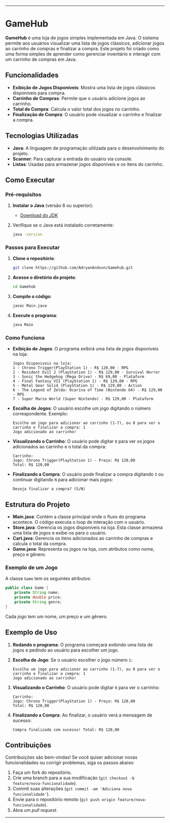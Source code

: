 
---

# GameHub

**GameHub** é uma loja de jogos simples implementada em Java. O sistema permite aos usuários visualizar uma lista de jogos clássicos, adicionar jogos ao carrinho de compras e finalizar a compra. Este projeto foi criado como uma forma simples de aprender como gerenciar inventário e interagir com um carrinho de compras em Java.

## Funcionalidades

- **Exibição de Jogos Disponíveis**: Mostra uma lista de jogos clássicos disponíveis para compra.
- **Carrinho de Compras**: Permite que o usuário adicione jogos ao carrinho.
- **Total de Compra**: Calcula o valor total dos jogos no carrinho.
- **Finalização de Compra**: O usuário pode visualizar o carrinho e finalizar a compra.

## Tecnologias Utilizadas

- **Java**: A linguagem de programação utilizada para o desenvolvimento do projeto.
- **Scanner**: Para capturar a entrada do usuário via console.
- **Listas**: Usadas para armazenar jogos disponíveis e os itens do carrinho.

## Como Executar

### Pré-requisitos

1. **Instalar o Java** (versão 8 ou superior):
    - [Download do JDK](https://www.oracle.com/java/technologies/javase-jdk11-downloads.html)

2. Verifique se o Java está instalado corretamente:
    ```bash
    java -version
    ```

### Passos para Executar

1. **Clone o repositório**:
    ```bash
    git clone https://github.com/AdryanAndson/Gamehub.git
    ```

2. **Acesse o diretório do projeto**:
    ```bash
    cd Gamehub
    ```

3. **Compile o código**:
    ```bash
    javac Main.java
    ```

4. **Execute o programa**:
    ```bash
    java Main
    ```

### Como Funciona

- **Exibição de Jogos**: O programa exibirá uma lista de jogos disponíveis na loja:
    ```
    Jogos Disponiveis na loja: 
    1 - Chrono Trigger(PlayStation 1) - R$ 120,00 - RPG
    2 - Resident Evil 2 (PlayStation 1) - R$ 129,00 - Survival Horror
    3 - Sonic the Hedgehog (Mega Drive) - R$ 69,00 - Plataform
    4 - Final Fantasy VII (PlayStation 1) - R$ 129,00 - RPG
    5 - Metal Gear Solid (PlayStation 1) - R$ 129,00 - Action
    6 - The Legend of Zelda: Ocarina of Time (Nintendo 64) - R$ 129,00 - RPG
    7 - Super Mario World (Super Nintendo) - R$ 129,00 - Plataform
    ```

- **Escolha de Jogos**: O usuário escolhe um jogo digitando o número correspondente. Exemplo:
    ```
    Escolha um jogo para adicionar ao carrinho (1-7), ou 0 para ver o carrinho e finalizar a compra: 1
    Jogo adicionado ao carrinho!
    ```

- **Visualizando o Carrinho**: O usuário pode digitar `0` para ver os jogos adicionados ao carrinho e o total da compra:
    ```
    Carrinho:
    Jogo: Chrono Trigger(PlayStation 1) - Preço: R$ 120,00
    Total: R$ 120,00
    ```

- **Finalizando a Compra**: O usuário pode finalizar a compra digitando `S` ou continuar digitando `N` para adicionar mais jogos:
    ```
    Deseja finalizar a compra? (S/N)
    ```

## Estrutura do Projeto

- **Main.java**: Contém a classe principal onde o fluxo do programa acontece. O código executa o loop de interação com o usuário.
- **Store.java**: Gerencia os jogos disponíveis na loja. Esta classe armazena uma lista de jogos e exibe-os para o usuário.
- **Cart.java**: Gerencia os itens adicionados ao carrinho de compras e calcula o total da compra.
- **Game.java**: Representa os jogos na loja, com atributos como nome, preço e gênero.

### Exemplo de um Jogo

A classe `Game` tem os seguintes atributos:

```java
public class Game {
    private String name;
    private double price;
    private String genre;
}
```

Cada jogo tem um nome, um preço e um gênero.

## Exemplo de Uso

1. **Rodando o programa**:
   O programa começará exibindo uma lista de jogos e pedindo ao usuário para escolher um jogo.

2. **Escolha de Jogo**:
   Se o usuário escolher o jogo número `1`:
   ```
   Escolha um jogo para adicionar ao carrinho (1-7), ou 0 para ver o carrinho e finalizar a compra: 1
   Jogo adicionado ao carrinho!
   ```

3. **Visualizando o Carrinho**:
   O usuário pode digitar `0` para ver o carrinho:
   ```
   Carrinho:
   Jogo: Chrono Trigger(PlayStation 1) - Preço: R$ 120,00
   Total: R$ 120,00
   ```

4. **Finalizando a Compra**:
   Ao finalizar, o usuário verá a mensagem de sucesso:
   ```
   Compra finalizada com sucesso! Total: R$ 120,00
   ```

## Contribuições

Contribuições são bem-vindas! Se você quiser adicionar novas funcionalidades ou corrigir problemas, siga os passos abaixo:

1. Faça um fork do repositório.
2. Crie uma branch para a sua modificação (`git checkout -b feature/nova-funcionalidade`).
3. Commit suas alterações (`git commit -am 'Adiciona nova funcionalidade'`).
4. Envie para o repositório remoto (`git push origin feature/nova-funcionalidade`).
5. Abra um *pull request*.

----

